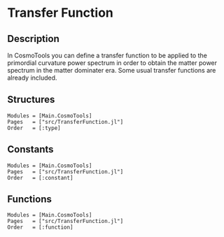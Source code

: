 # Transfer Function

## Description

In CosmoTools you can define a transfer function to be applied to the primordial curvature power spectrum in order to obtain the matter power spectrum in the matter dominater era. Some usual transfer functions are already included. 

## Structures

```@autodocs
Modules = [Main.CosmoTools]
Pages   = ["src/TransferFunction.jl"]
Order   = [:type]
```

## Constants

```@autodocs
Modules = [Main.CosmoTools]
Pages   = ["src/TransferFunction.jl"]
Order   = [:constant]
```

## Functions

```@autodocs
Modules = [Main.CosmoTools]
Pages   = ["src/TransferFunction.jl"]
Order   = [:function]
```